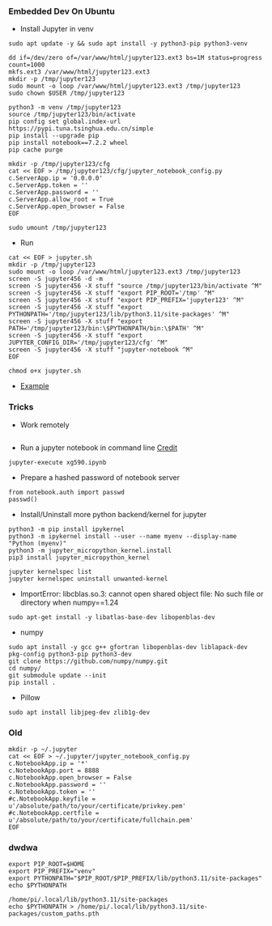 ### Embedded Dev On Ubuntu
* Install Jupyter in venv
```
sudo apt update -y && sudo apt install -y python3-pip python3-venv

dd if=/dev/zero of=/var/www/html/jupyter123.ext3 bs=1M status=progress count=1000
mkfs.ext3 /var/www/html/jupyter123.ext3
mkdir -p /tmp/jupyter123
sudo mount -o loop /var/www/html/jupyter123.ext3 /tmp/jupyter123
sudo chown $USER /tmp/jupyter123 

python3 -m venv /tmp/jupyter123
source /tmp/jupyter123/bin/activate
pip config set global.index-url https://pypi.tuna.tsinghua.edu.cn/simple
pip install --upgrade pip
pip install notebook==7.2.2 wheel
pip cache purge

mkdir -p /tmp/jupyter123/cfg
cat << EOF > /tmp/jupyter123/cfg/jupyter_notebook_config.py
c.ServerApp.ip = '0.0.0.0'
c.ServerApp.token = ''
c.ServerApp.password = ''
c.ServerApp.allow_root = True
c.ServerApp.open_browser = False
EOF

sudo umount /tmp/jupyter123
```
* Run
```
cat << EOF > jupyter.sh
mkdir -p /tmp/jupyter123
sudo mount -o loop /var/www/html/jupyter123.ext3 /tmp/jupyter123
screen -S jupyter456 -d -m
screen -S jupyter456 -X stuff "source /tmp/jupyter123/bin/activate ^M"
screen -S jupyter456 -X stuff "export PIP_ROOT='/tmp' ^M"
screen -S jupyter456 -X stuff "export PIP_PREFIX='jupyter123' ^M"
screen -S jupyter456 -X stuff "export PYTHONPATH='/tmp/jupyter123/lib/python3.11/site-packages' ^M"
screen -S jupyter456 -X stuff "export PATH='/tmp/jupyter123/bin:\$PYTHONPATH/bin:\$PATH' ^M"
screen -S jupyter456 -X stuff "export JUPYTER_CONFIG_DIR='/tmp/jupyter123/cfg' ^M"
screen -S jupyter456 -X stuff "jupyter-notebook ^M"
EOF

chmod o+x jupyter.sh
```
* [Example](https://github.com/xg590/IoT/blob/master/MicroPython/MicroPython_ESP8266_Jupyter.ipynb)
### Tricks
* Work remotely
```
```
* Run a jupyter notebook in command line [Credit](https://discourse.jupyter.org/t/jupyter-run-requires-notebook-to-be-previously-run/12250/2)
```
jupyter-execute xg590.ipynb
```
* Prepare a hashed password of notebook server 
```
from notebook.auth import passwd
passwd()
```
* Install/Uninstall more python backend/kernel for jupyter 
```
python3 -m pip install ipykernel
python3 -m ipykernel install --user --name myenv --display-name "Python (myenv)"
python3 -m jupyter_micropython_kernel.install
pip3 install jupyter_micropython_kernel

jupyter kernelspec list  
jupyter kernelspec uninstall unwanted-kernel
``` 
* ImportError: libcblas.so.3: cannot open shared object file: No such file or directory when numpy==1.24 
```
sudo apt-get install -y libatlas-base-dev libopenblas-dev
```
* numpy
```
sudo apt install -y gcc g++ gfortran libopenblas-dev liblapack-dev pkg-config python3-pip python3-dev
git clone https://github.com/numpy/numpy.git
cd numpy/
git submodule update --init
pip install .
```
* Pillow
```
sudo apt install libjpeg-dev zlib1g-dev
```
### Old
```
mkdir -p ~/.jupyter
cat << EOF > ~/.jupyter/jupyter_notebook_config.py 
c.NotebookApp.ip = '*'
c.NotebookApp.port = 8888 
c.NotebookApp.open_browser = False
c.NotebookApp.password = ''
c.NotebookApp.token = ''
#c.NotebookApp.keyfile = u'/absolute/path/to/your/certificate/privkey.pem' 
#c.NotebookApp.certfile = u'/absolute/path/to/your/certificate/fullchain.pem'
EOF
```
### dwdwa
```
export PIP_ROOT=$HOME
export PIP_PREFIX="venv"
export PYTHONPATH="$PIP_ROOT/$PIP_PREFIX/lib/python3.11/site-packages"
echo $PYTHONPATH

/home/pi/.local/lib/python3.11/site-packages
echo $PYTHONPATH > /home/pi/.local/lib/python3.11/site-packages/custom_paths.pth

```